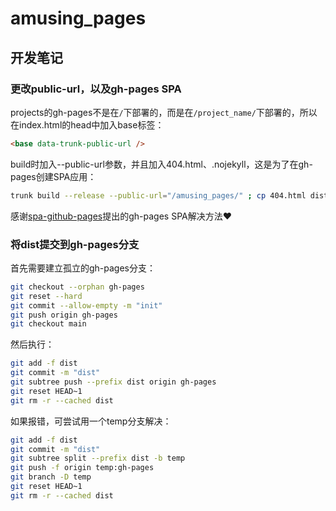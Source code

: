 # amusing_pages

## 开发笔记

### 更改public-url，以及gh-pages SPA

projects的gh-pages不是在`/`下部署的，而是在`/project_name/`下部署的，所以在index.html的head中加入base标签：

```html
<base data-trunk-public-url />
```

build时加入--public-url参数，并且加入404.html、.nojekyll，这是为了在gh-pages创建SPA应用：

```bash
trunk build --release --public-url="/amusing_pages/" ; cp 404.html dist/404.html ; echo $null >> dist/.nojekyll
```

感谢[spa-github-pages](https://github.com/rafgraph/spa-github-pages)提出的gh-pages SPA解决方法❤

### 将dist提交到gh-pages分支

首先需要建立孤立的gh-pages分支：

```bash
git checkout --orphan gh-pages
git reset --hard
git commit --allow-empty -m "init"
git push origin gh-pages
git checkout main
```

然后执行：

```bash
git add -f dist
git commit -m "dist"
git subtree push --prefix dist origin gh-pages
git reset HEAD~1
git rm -r --cached dist
```

如果报错，可尝试用一个temp分支解决：

```bash
git add -f dist
git commit -m "dist"
git subtree split --prefix dist -b temp
git push -f origin temp:gh-pages
git branch -D temp
git reset HEAD~1
git rm -r --cached dist
```

